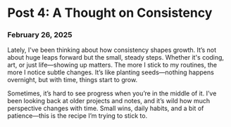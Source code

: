 
# Post 4: A Thought on Consistency

### February 26, 2025

Lately, I've been thinking about how consistency shapes growth. It’s not about huge leaps forward but the small, steady steps. Whether it's coding, art, or just life—showing up matters. The more I stick to my routines, the more I notice subtle changes. It’s like planting seeds—nothing happens overnight, but with time, things start to grow.

Sometimes, it’s hard to see progress when you’re in the middle of it. I’ve been looking back at older projects and notes, and it’s wild how much perspective changes with time. Small wins, daily habits, and a bit of patience—this is the recipe I’m trying to stick to.

